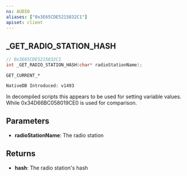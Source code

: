 ```yaml
---
ns: AUDIO
aliases: ["0x3E65CDE5215832C1"]
apiset: client
---
```

## _GET_RADIO_STATION_HASH

```c
// 0x3E65CDE5215832C1
int _GET_RADIO_STATION_HASH(char* radioStationName);
```

```
GET_CURRENT_*

NativeDB Introduced: v1493
```

In decompiled scripts this appears to be used for setting variable values. While 0x34D66BC058019CE0 is used for comparison.

## Parameters
* **radioStationName**: The radio station

## Returns
* **hash**: The radio station's hash

